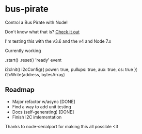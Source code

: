 # bus-pirate

Control a Bus Pirate with Node!

Don't know what that is? [Check it out](http://dangerousprototypes.com/docs/Bus_Pirate)

I'm testing this with the v3.6 and the v4 and Node 7.x

Currently working

.start()
.reset()
'ready' event

i2cInit()
i2cConfig({
  power: true,
  pullups: true,
  aux: true,
  cs: true
})
i2cWrite(address, bytesArray)

## Roadmap

* Major refactor w/async [DONE]
* Find a way to add unit testing
* Docs (self-generating) [DONE]
* Finish I2C imlementation

Thanks to node-serialport for making this all possible <3 